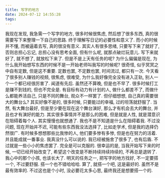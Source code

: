 ```yaml
---
title: 写字的地方
date: 2024-07-12 14:55:28
tags:
---
```

我现在发现, 我急需一个写字的地方, 很多时候很焦虑, 然后想了很多东西, 真的很需要写下来整理一下自己的思路. 终于理解写日记的必要性和意义了. 而小的时候并不懂, 而被逼着去写, 真的很没有意义. 其实人有很多思绪, 只要写下来了就好了, 否则总担心忘记, 总担心没有思考全面, 但有什么呢, 就那点破烂玩意儿. 写下来就好了, 就不想了, 就放松下来了. 但是不是上天有任务的呢? 为什么偏偏是现在, 为什么我开始想写东西的时候不是一开始老师叫我写的时候呢? 很奇怪, 似乎冥冥之中自有定数, 但是这不重要. 定数也罢, 不定数也罢, 时间流过, 都只有一次.
今天看了很多别人赚钱的视频, 很焦虑, 很难受, 为什么我好像完全没有进入正轨, 别人一个一个都已经很厉害了. 闻道有先后. 虽然还不算晚, 但是也不早了. 很多时候打工是赚不到钱的, 但也不完全是. 有目标有动力有计划的人, 做什么都差不了, 而做什么都能养活自己, 只是不同的舞台, 观众不一样罢了. 但仔细想想, 自己真的需要很大的舞台么? 其实好像不是的, 很多时候, 只要能过的幸福, 过的坦荡就舒服了. 当然, 有大舞台最好, 但是至少要在现在这个舞台演好, 那么才有机会去大的舞台, 并且也才有演好的能力. 其实很多事情并不是那么的困难, 但是就是人性, 就是潜意识在阻碍着每个人. 其实慢慢也就想通了. 我也不是不知道是什么在阻碍着我. 不过没问题, 现在开始并不迟, 可能有些东西我没法选择了, 比如走学术, 但是我的选择仍然很广. 有时候多想想那些比我惨的人, 他们要多惨有多惨, 但是也在努力的活着. 并且能成就一番事业. 我真没什么可以说的. 我已经被施舍了很多了, 也有后盾. 不过就是一些小小的焦虑罢了. 完全是可以克服的. 很幸运的是, 当我开始写下来的时候, 一切已经开始改变了, 希望这个改变是不断持续持续持续的, 不再总是退转了. 我心中的那个小孩, 也该长大了.
明天的任务之一, 把写字的地方找好, 不一定要搭一个, 不过要舒服. 搭一个也不错哈哈哈. 算了, 就搭一个吧, 这是最好的. 虽然不是最有效率的. 不过这也是个小时, 没必要花太多心思, 最终我还是想要搭一个的.